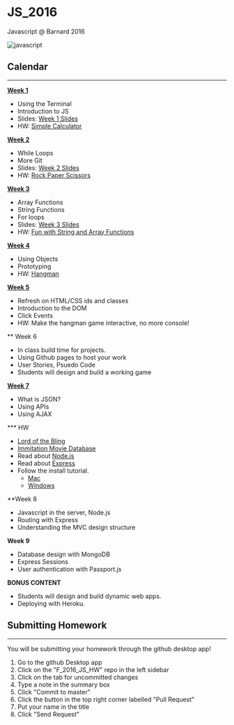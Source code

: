 # JS_2016
Javascript @ Barnard 2016 

![javascript](http://jpsierens.com/wp-content/uploads/2015/11/JavaScript-Logo.jpg)

## Calendar
------
**[Week 1](https://github.com/awdriggs-js/Spring_2016/tree/master/week1)**
- Using the Terminal
- Introduction to JS
- Slides: [Week 1 Slides](https://docs.google.com/presentation/d/1OmX5iGvFmtREDT0eR74hJqGY2qUztX-gLUmn3_mrXh0/edit?usp=sharing)
- HW: [Simple Calculator](https://github.com/ADDA-js/F_2016_JS_HW/tree/master/w1-myCalc)

**[Week 2](https://github.com/awdriggs-js/Spring_2016/tree/master/week2)**
- While Loops
- More Git
- Slides: [Week 2 Slides](https://docs.google.com/presentation/d/1SZaqrfD1nBfnI1vjNHiPL1JKQVxp3Np_2nBGnIB5kWU/edit?usp=sharing)
- HW: [Rock Paper Scissors](https://github.com/ADDA-js/F_2016_JS_HW/tree/master/w2-rockpaperscissors)

**[Week 3](https://github.com/awdriggs-js/Spring_2016/tree/master/week3)**
- Array Functions
- String Functions
- For loops
- Slides: [Week 3 Slides](https://docs.google.com/presentation/d/14iFl7KczbFn3Wj2pagHldpgxuehngpjmXy289TfQzSw/edit?usp=sharing)
- HW: [Fun with String and Array Functions](https://github.com/ADDA-js/F_2016_JS_HW/tree/master/w3-strings-arrays)

**[Week 4](https://github.com/awdriggs-js/Spring_2016/tree/master/week4)**
- Using Objects
- Prototyping
- HW: [Hangman](https://github.com/ADDA-js/F_2016_JS_HW/tree/master/w4-hangman)

**[Week 5](https://github.com/awdriggs-js/Spring_2016/tree/master/week5)**
- Refresh on HTML/CSS ids and classes
- Introduction to the DOM
- Click Events
- HW: Make the hangman game interactive, no more console!

** Week 6
- In class build time for projects.
- Using Github pages to host your work
- User Stories, Psuedo Code
- Students will design and build a working game

**[Week 7](https://github.com/awdriggs-js/Spring_2016/tree/master/week7)**
- What is JSON?
- Using APIs
- Using AJAX

*** HW
- [Lord of the Bling](https://classroom.github.com/assignment-invitations/f121308f1af11f36bf64c87c8f0219f2)
- [Immitation Movie Database](https://classroom.github.com/assignment-invitations/e3e21f0b37f42d68cd37c3ca1c15ab96)
- Read about [Node.js](http://eloquentjavascript.net/20_node.html)
- Read about [Express](http://code.tutsplus.com/tutorials/introduction-to-express--net-33367)
- Follow the install tutorial.
	+ [Mac](https://changelog.com/install-node-js-with-homebrew-on-os-x/)
	+ [Windows](http://blog.teamtreehouse.com/install-node-js-npm-windows)

**Week 8
- Javascript in the server, Node.js
- Routing with Express
- Understanding the MVC design structure

**Week 9**
- Database design with MongoDB
- Express Sessions
- User authentication with Passport.js

**BONUS CONTENT**
- Students will design and build dynamic web apps.
- Deploying with Heroku.


## Submitting Homework
------
You will be submitting your homework through the github desktop app!
  1. Go to the github Desktop app
  2. Click on the "F_2016_JS_HW" repo in the left sidebar
  3. Click on the tab for uncommitted changes
  4. Type a note in the summary box
  5. Click "Commit to master"
  6. Click the button in the top right corner labelled "Pull Request"
  7. Put your name in the title
  8. Click "Send Request"
